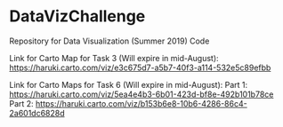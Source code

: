 # DataVizChallenge
Repository for Data Visualization (Summer 2019) Code

Link for Carto Map for Task 3 (Will expire in mid-August): https://haruki.carto.com/viz/e3c675d7-a5b7-40f3-a114-532e5c89efbb

Link for Carto Maps for Task 6 (Will expire in mid-August):
      Part 1: https://haruki.carto.com/viz/5ea4e4b3-6b01-423d-bf8e-492b101b78ce
      Part 2: https://haruki.carto.com/viz/b153b6e8-10b6-4286-86c4-2a601dc6828d
